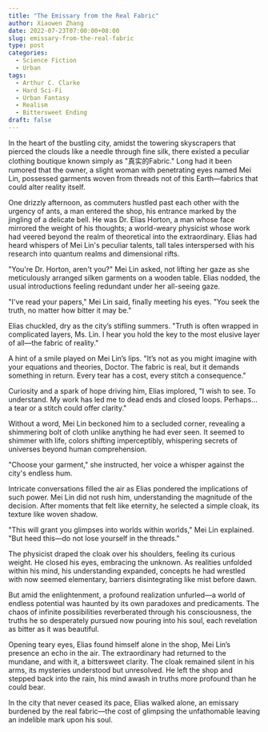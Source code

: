 ```yaml
---
title: "The Emissary from the Real Fabric"
author: Xiaowen Zhang
date: 2022-07-23T07:00:00+08:00
slug: emissary-from-the-real-fabric
type: post
categories:
  - Science Fiction
  - Urban
tags:
  - Arthur C. Clarke
  - Hard Sci-Fi
  - Urban Fantasy
  - Realism
  - Bittersweet Ending
draft: false
---
```


In the heart of the bustling city, amidst the towering skyscrapers that pierced the clouds like a needle through fine silk, there existed a peculiar clothing boutique known simply as "真实的Fabric." Long had it been rumored that the owner, a slight woman with penetrating eyes named Mei Lin, possessed garments woven from threads not of this Earth—fabrics that could alter reality itself.

One drizzly afternoon, as commuters hustled past each other with the urgency of ants, a man entered the shop, his entrance marked by the jingling of a delicate bell. He was Dr. Elias Horton, a man whose face mirrored the weight of his thoughts; a world-weary physicist whose work had veered beyond the realm of theoretical into the extraordinary. Elias had heard whispers of Mei Lin's peculiar talents, tall tales interspersed with his research into quantum realms and dimensional rifts.

"You're Dr. Horton, aren't you?" Mei Lin asked, not lifting her gaze as she meticulously arranged silken garments on a wooden table. Elias nodded, the usual introductions feeling redundant under her all-seeing gaze.

"I've read your papers," Mei Lin said, finally meeting his eyes. "You seek the truth, no matter how bitter it may be."

Elias chuckled, dry as the city’s stifling summers. "Truth is often wrapped in complicated layers, Ms. Lin. I hear you hold the key to the most elusive layer of all—the fabric of reality."

A hint of a smile played on Mei Lin’s lips. "It’s not as you might imagine with your equations and theories, Doctor. The fabric is real, but it demands something in return. Every tear has a cost, every stitch a consequence."

Curiosity and a spark of hope driving him, Elias implored, "I wish to see. To understand. My work has led me to dead ends and closed loops. Perhaps... a tear or a stitch could offer clarity."

Without a word, Mei Lin beckoned him to a secluded corner, revealing a shimmering bolt of cloth unlike anything he had ever seen. It seemed to shimmer with life, colors shifting imperceptibly, whispering secrets of universes beyond human comprehension.

"Choose your garment," she instructed, her voice a whisper against the city's endless hum.

Intricate conversations filled the air as Elias pondered the implications of such power. Mei Lin did not rush him, understanding the magnitude of the decision. After moments that felt like eternity, he selected a simple cloak, its texture like woven shadow.

"This will grant you glimpses into worlds within worlds," Mei Lin explained. "But heed this—do not lose yourself in the threads."

The physicist draped the cloak over his shoulders, feeling its curious weight. He closed his eyes, embracing the unknown. As realities unfolded within his mind, his understanding expanded, concepts he had wrestled with now seemed elementary, barriers disintegrating like mist before dawn.

But amid the enlightenment, a profound realization unfurled—a world of endless potential was haunted by its own paradoxes and predicaments. The chaos of infinite possibilities reverberated through his consciousness, the truths he so desperately pursued now pouring into his soul, each revelation as bitter as it was beautiful.

Opening teary eyes, Elias found himself alone in the shop, Mei Lin’s presence an echo in the air. The extraordinary had returned to the mundane, and with it, a bittersweet clarity. The cloak remained silent in his arms, its mysteries understood but unresolved. He left the shop and stepped back into the rain, his mind awash in truths more profound than he could bear.

In the city that never ceased its pace, Elias walked alone, an emissary burdened by the real fabric—the cost of glimpsing the unfathomable leaving an indelible mark upon his soul.